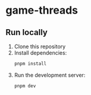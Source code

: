 # game-threads

## Run locally

1.  Clone this repository
2.  Install dependencies:
    ```sh
    pnpm install
    ```
3.  Run the development server:
    ```sh
    pnpm dev
    ```
